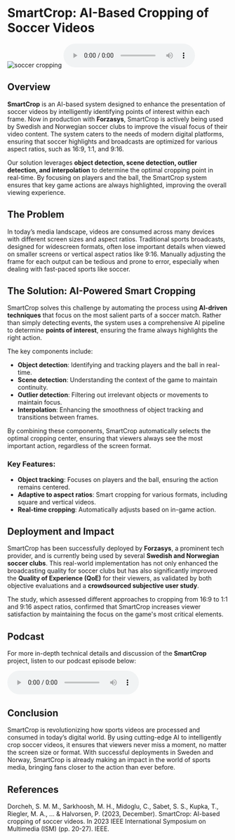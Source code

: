 # SmartCrop: AI-Based Cropping of Soccer Videos
<img src="../assets/soccer-cropping-overview.png" alt="soccer cropping">
<audio controls>
  <source src="../assets/smart_crop_soccer.wav" type="audio/wav">
  Your browser does not support the audio element.
</audio>

## Overview

**SmartCrop** is an AI-based system designed to enhance the presentation of soccer videos by intelligently identifying points of interest within each frame. Now in production with **Forzasys**, SmartCrop is actively being used by Swedish and Norwegian soccer clubs to improve the visual focus of their video content. The system caters to the needs of modern digital platforms, ensuring that soccer highlights and broadcasts are optimized for various aspect ratios, such as 16:9, 1:1, and 9:16.


Our solution leverages **object detection, scene detection, outlier detection, and interpolation** to determine the optimal cropping point in real-time. By focusing on players and the ball, the SmartCrop system ensures that key game actions are always highlighted, improving the overall viewing experience.


## The Problem

In today’s media landscape, videos are consumed across many devices with different screen sizes and aspect ratios. Traditional sports broadcasts, designed for widescreen formats, often lose important details when viewed on smaller screens or vertical aspect ratios like 9:16. Manually adjusting the frame for each output can be tedious and prone to error, especially when dealing with fast-paced sports like soccer.

## The Solution: AI-Powered Smart Cropping

SmartCrop solves this challenge by automating the process using **AI-driven techniques** that focus on the most salient parts of a soccer match. Rather than simply detecting events, the system uses a comprehensive AI pipeline to determine **points of interest**, ensuring the frame always highlights the right action. 

The key components include:
- **Object detection**: Identifying and tracking players and the ball in real-time.
- **Scene detection**: Understanding the context of the game to maintain continuity.
- **Outlier detection**: Filtering out irrelevant objects or movements to maintain focus.
- **Interpolation**: Enhancing the smoothness of object tracking and transitions between frames.

By combining these components, SmartCrop automatically selects the optimal cropping center, ensuring that viewers always see the most important action, regardless of the screen format.

### Key Features:
- **Object tracking**: Focuses on players and the ball, ensuring the action remains centered.
- **Adaptive to aspect ratios**: Smart cropping for various formats, including square and vertical videos.
- **Real-time cropping**: Automatically adjusts based on in-game action.

## Deployment and Impact

SmartCrop has been successfully deployed by **Forzasys**, a prominent tech provider, and is currently being used by several **Swedish and Norwegian soccer clubs**. This real-world implementation has not only enhanced the broadcasting quality for soccer clubs but has also significantly improved the **Quality of Experience (QoE)** for their viewers, as validated by both objective evaluations and a **crowdsourced subjective user study**.

The study, which assessed different approaches to cropping from 16:9 to 1:1 and 9:16 aspect ratios, confirmed that SmartCrop increases viewer satisfaction by maintaining the focus on the game's most critical elements.

## Podcast

For more in-depth technical details and discussion of the **SmartCrop** project, listen to our podcast episode below:

<audio controls>
  <source src="../assets/smart_crop_soccer.wav" type="audio/wav">
  Your browser does not support the audio element.
</audio>

## Conclusion

SmartCrop is revolutionizing how sports videos are processed and consumed in today’s digital world. By using cutting-edge AI to intelligently crop soccer videos, it ensures that viewers never miss a moment, no matter the screen size or format. With successful deployments in Sweden and Norway, SmartCrop is already making an impact in the world of sports media, bringing fans closer to the action than ever before.

## References

Dorcheh, S. M. M., Sarkhoosh, M. H., Midoglu, C., Sabet, S. S., Kupka, T., Riegler, M. A., ... & Halvorsen, P. (2023, December). SmartCrop: AI-based cropping of soccer videos. In 2023 IEEE International Symposium on Multimedia (ISM) (pp. 20-27). IEEE.
